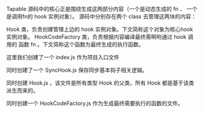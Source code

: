 Tapable 源码中的核心正是围绕生成这两部分内容（一个是动态生成的 fn 、 一个是调用fn的 hook 实例对象）。
源码中分别存在两个 class 去管理这两块的内容：

Hook 类，负责创建管理上边的 hook 实例对象。下文简称这个对象为核心hook实例对象。
HookCodeFactory 类，负责根据内容编译最终需啊哟通过 hook 调用的 函数 fn 。下文简称这个函数为最终生成的执行函数。


这里我们创建了一个 index.js 作为项目入口文件

同时创建了一个 SyncHook.js 保存同步基本钩子相关逻辑。

同时创建 Hook.js ，该文件是所有类型 Hook 的父类，所有 Hook 都是基于该类派生而来的。

同时创建一个 HookCodeFactory.js 作为生成最终需要执行的函数的文件。
